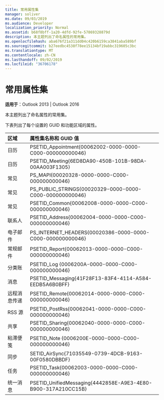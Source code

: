 ```yaml
---
title: 常用属性集
manager: soliver
ms.date: 09/03/2019
ms.audience: Developer
localization_priority: Normal
ms.assetid: b68f8bff-1a20-4dfd-92fe-57869328879d
description: 本主题列出了命名属性的常用集。
ms.openlocfilehash: aba676f21a311dd04c420b6159ca3841aba589bf
ms.sourcegitcommit: b27eedbc4538f78ee15134bf19abbc319605c3bc
ms.translationtype: MT
ms.contentlocale: zh-CN
ms.lasthandoff: 09/02/2019
ms.locfileid: "36706178"
---
```

# <a name="commonly-used-property-sets"></a>常用属性集

**适用于**：Outlook 2013 | Outlook 2016 
  
本主题列出了命名属性的常用集。
  
下表列出了每个设置的 GUID 和功能区域的属性。
  
|区域|属性集名称和 GUID 值|
|:-----|:-----|
|日历  <br/> |PSETID_Appointment{00062002-0000-0000-C000-000000000046}  <br/> |
|日历  <br/> |PSETID_Meeting{6ED8DA90-450B-101B-98DA-00AA003F1305}  <br/> |
|常见  <br/> |PS_MAPI{00020328-0000-0000-C000-000000000046}  <br/> |
|常见  <br/> |PS_PUBLIC_STRINGS{00020329-0000-0000-C000-000000000046}  <br/> |
|常见  <br/> |PSETID_Common{00062008-0000-0000-C000-000000000046}  <br/> |
|联系人  <br/> |PSETID_Address{00062004-0000-0000-C000-000000000046}  <br/> |
|电子邮件  <br/> |PS_INTERNET_HEADERS{00020386-0000-0000-C000-000000000046}  <br/> |
|常规邮件  <br/> |PSETID_Report{00062013-0000-0000-C000-000000000046}  <br/> |
|分类账  <br/> |PSETID_Log {0006200A-0000-0000-C000-000000000046}  <br/> |
|消息   <br/> |PSETID_Messaging{41F28F13-83F4-4114-A584-EEDB5A6B0BFF}  <br/> |
|远程消息传递  <br/> |PSETID_Remote{00062014-0000-0000-C000-000000000046}  <br/> |
|RSS 源  <br/> |PSETID_PostRss{00062041-0000-0000-C000-000000000046}  <br/> |
|共享  <br/> |PSETID_Sharing{00062040-0000-0000-C000-000000000046}  <br/> |
|粘滞便笺  <br/> |PSETID_Note {0006200E-0000-0000-C000-000000000046}  <br/> |
|同步  <br/> |SETID_AirSync{71035549-0739-4DCB-9163-00F0580DBBDF}  <br/> |
|任务  <br/> |PSETID_Task{00062003-0000-0000-C000-000000000046}  <br/> |
|统一消息  <br/> |PSETID_UnifiedMessaging{4442858E-A9E3-4E80-B900-317A210CC15B}  <br/> |
   

